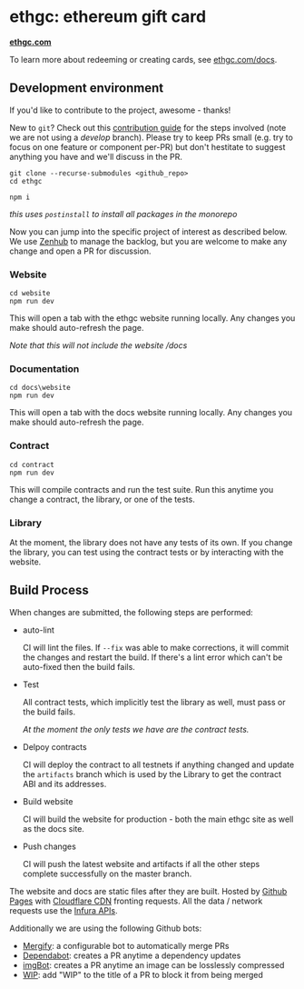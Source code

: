 # ethgc: ethereum gift card

**[ethgc.com](https://ethgc.com)**

To learn more about redeeming or creating cards, see [ethgc.com/docs](https://ethgc.com/docs).

## Development environment

If you'd like to contribute to the project, awesome - thanks!

New to `git`?  Check out this [contribution guide](https://github.com/MarcDiethelm/contributing) for the steps involved (note we are not using a *develop* branch).  Please try to keep PRs small (e.g. try to focus on one feature or component per-PR) but don't hestitate to suggest anything you have and we'll discuss in the PR.

```
git clone --recurse-submodules <github_repo>
cd ethgc

npm i
```

*this uses `postinstall` to install all packages in the monorepo*

Now you can jump into the specific project of interest as described below.  We use [Zenhub](https://app.zenhub.com/workspaces/ethgc-5c8dd086d76ef51f6b0fd246/board?filterLogic=any&repos=176020934&showPRs=false&showClosed=false&showPipelineDescriptions=false) to manage the backlog, but you are welcome to make any change and open a PR for discussion.

### Website

```
cd website
npm run dev
```

This will open a tab with the ethgc website running locally.  Any changes you make should auto-refresh the page.

*Note that this will not include the website /docs*

### Documentation

```
cd docs\website
npm run dev
```

This will open a tab with the docs website running locally.  Any changes you make should auto-refresh the page.

### Contract

```
cd contract
npm run dev
```

This will compile contracts and run the test suite.  Run this anytime you change a contract, the library, or one of the tests.

### Library

At the moment, the library does not have any tests of its own.  If you change the library, you can test using the contract tests or by interacting with the website.

## Build Process

When changes are submitted, the following steps are performed:

- auto-lint

  CI will lint the files. If `--fix` was able to make corrections, it will commit the changes and restart the build.  If there's a lint error which can't be auto-fixed then the build fails.

- Test

  All contract tests, which implicitly test the library as well, must pass or the build fails.

  *At the moment the only tests we have are the contract tests.*

- Delpoy contracts

  CI will deploy the contract to all testnets if anything changed and update the `artifacts` branch which is used by the Library to get the contract ABI and its addresses.

- Build website

  CI will build the website for production - both the main ethgc site as well as the docs site.

- Push changes

  CI will push the latest website and artifacts if all the other steps complete successfully on the master branch.

The website and docs are static files after they are built.  Hosted by [Github Pages](https://pages.github.com/) with [Cloudflare CDN](https://www.cloudflare.com/) fronting requests.  All the data / network requests use the [Infura APIs](https://infura.io/).

Additionally we are using the following Github bots:
 - [Mergify](https://mergify.io/): a configurable bot to automatically merge PRs
 - [Dependabot](https://dependabot.com/): creates a PR anytime a dependency updates
 - [imgBot](https://imgbot.net/): creates a PR anytime an image can be losslessly compressed
 - [WIP](https://github.com/marketplace/wip): add "WIP" to the title of a PR to block it from being merged
